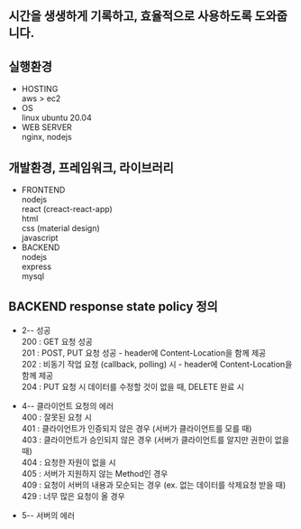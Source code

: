 ## 시간을 생생하게 기록하고, 효율적으로 사용하도록 도와줍니다.

## 실행환경
- HOSTING  
    aws > ec2  
- OS  
    linux ubuntu 20.04  
- WEB SERVER  
    nginx, nodejs  

## 개발환경, 프레임워크, 라이브러리
- FRONTEND  
    nodejs  
    react (creact-react-app)  
    html  
    css (material design)  
    javascript
- BACKEND  
    nodejs  
    express  
    mysql  

## BACKEND response state policy 정의
- 2-- 성공  
    200 : GET 요청 성공  
    201 : POST, PUT 요청 성공 - header에 Content-Location을 함께 제공  
    202 : 비동기 작업 요청 (callback, polling) 시 - header에 Content-Location을 함께 제공  
    204 : PUT 요청 시 데이터를 수정할 것이 없을 때, DELETE 완료 시  
  
- 4-- 클라이언트 요청의 에러  
    400 : 잘못된 요청 시  
    401 : 클라이언트가 인증되지 않은 경우 (서버가 클라이언트를 모를 때)  
    403 : 클라이언트가 승인되지 않은 경우 (서버가 클라이언트를 알지만 권한이 없을 때)  
    404 : 요청한 자원이 없을 시  
    405 : 서버가 지원하지 않는 Method인 경우  
    409 : 요청이 서버의 내용과 모순되는 경우 (ex. 없는 데이터를 삭제요청 받을 때)  
    429 : 너무 많은 요청이 올 경우  
  
- 5-- 서버의 에러  
